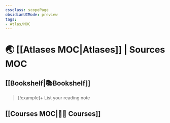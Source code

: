 ```yaml
---
cssclass: scopePage
obsidianUIMode: preview
tags:
- Atlas/MOC
---
```


# 🌏 [[Atlases MOC|Atlases]] | Sources MOC


## [[Bookshelf|📚Bookshelf]]

>[!example]+  List your reading note
>

## [[Courses MOC|🙋‍♀️ Courses]]


